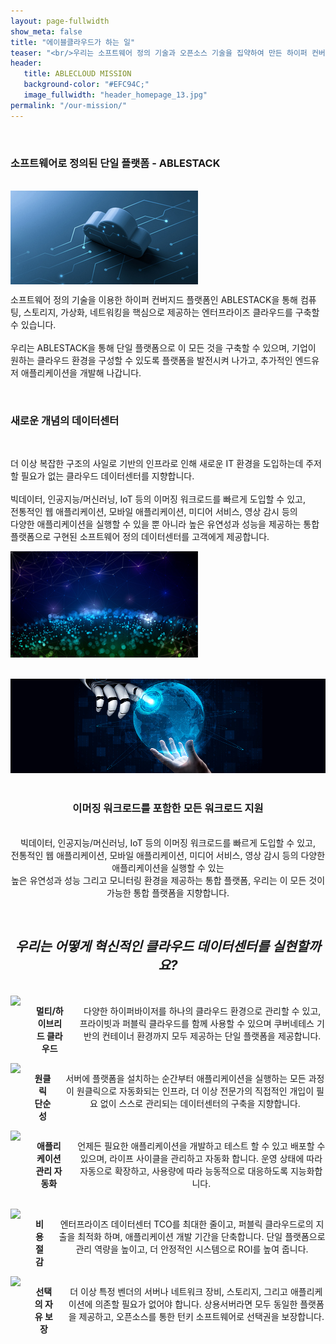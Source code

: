 ```yaml
---
layout: page-fullwidth
show_meta: false
title: "에이블클라우드가 하는 일"
teaser: "<br/>우리는 소프트웨어 정의 기술과 오픈소스 기술을 집약하여 만든 하이퍼 컨버지드 플랫폼인 ABLESTACK을 중심으로 기업이 자유롭게 인프라를 선택하고, 쉽고 빠르게 데이터센터를 구축하며 직접 관리하고, 빠르게 애플리케이션을 배포하고 사용할 수 있는 유연한 클라우드 플랫폼을 제공하기 위해 우리의 정열을 쏟습니다."
header:
   title: ABLECLOUD MISSION
   background-color: "#EFC94C;"
   image_fullwidth: "header_homepage_13.jpg"
permalink: "/our-mission/"
---
```


<br/>
<div class="row">
   <p>
      <h3>소프트웨어로 정의된 단일 플랫폼 - ABLESTACK</h3>
   </p>
</div>

<br/>
<div class="row">
   <div class="small-4 columns">
      <img src="../images/mission_1.jpg">
   </div>
   <div class="small-8 columns">
      <p>
         소프트웨어 정의 기술을 이용한 하이퍼 컨버지드 플랫폼인 ABLESTACK을 통해 컴퓨팅, 스토리지, 가상화, 네트워킹을 핵심으로 제공하는 엔터프라이즈 클라우드를 구축할 수 있습니다. <br/>
         <br/>
         우리는 ABLESTACK을 통해 단일 플랫폼으로 이 모든 것을 구축할 수 있으며, 기업이 원하는 클라우드 환경을 구성할 수 있도록 플랫폼을 발전시켜 나가고, 추가적인 엔드유저 애플리케이션을 개발해 나갑니다. 
      </p>
   </div>
</div>

<br/>
<div class="row">
   <p>
      <h3>새로운 개념의 데이터센터</h3>
   </p>
</div>

<br/>
<div class="row">
   <div class="small-8 columns">
      <p>
         더 이상 복잡한 구조의 사일로 기반의 인프라로 인해 새로운 IT 환경을 도입하는데 주저할 필요가 없는 클라우드 데이터센터를 지향합니다. <br/>
         <br/>
         빅데이터, 인공지능/머신러닝, IoT 등의 이머징 워크로드를 빠르게 도입할 수 있고, <br/>
         전통적인 웹 애플리케이션, 모바일 애플리케이션, 미디어 서비스, 영상 감시 등의 <br/>
         다양한 애플리케이션을 실행할 수 있을 뿐 아니라 높은 유연성과 성능을 제공하는 통합 플랫폼으로 구현된 소프트웨어 정의 데이터센터를 고객에게 제공합니다. 
      </p>
   </div>
   <div class="small-4 columns">
      <img src="../images/mission_2.jpg">
   </div>
</div>

<br/>
<br/>

<div class="row">
   <div class="small-12 colums">
      <img src="../images/mission_3.jpg">
   </div>
</div>

<br/>
<div class="row" style="text-align: center;">
   <p>
      <h3>이머징 워크로드를 포함한 모든 워크로드 지원</h3>
      <br/>
      빅데이터, 인공지능/머신러닝, IoT 등의 이머징 워크로드를 빠르게 도입할 수 있고, <br/>
      전통적인 웹 애플리케이션, 모바일 애플리케이션, 미디어 서비스, 영상 감시 등의 다양한 애플리케이션을 실행할 수 있는 <br/>
      높은 유연성과 성능 그리고 모니터링 환경을 제공하는 통합 플랫폼, 우리는 이 모든 것이 가능한 통합 플랫폼을 지향합니다. 
   </p>
</div>

<br/>
<div class="row" style="text-align: center;">
   <p>
      <h2><i>우리는 어떻게 혁신적인 클라우드 데이터센터를 실현할까요?</i></h2>
   </p>
</div>

<br/>
<div class="row t30">
   <div class="medium-4 columns" style="text-align: center;">
      <img src="https://via.placeholder.com/300x180">
      <p><b>멀티/하이브리드 클라우드</b></p>
      <p>다양한 하이퍼바이저를 하나의 클라우드 환경으로 관리할 수 있고, 프라이빗과 퍼블릭 클라우드를 함께 사용할 수 있으며 쿠버네테스 기반의 컨테이너 환경까지 모두 제공하는 단일 플랫폼을 제공합니다.</p>
   </div>
   <div class="medium-4 columns" style="text-align: center;">
      <img src="https://via.placeholder.com/300x180">
      <p><b>원클릭 단순성</b></p>
      <p>서버에 플랫폼을 설치하는 순간부터 애플리케이션을 실행하는 모든 과정이 원클릭으로 자동화되는 인프라, 더 이상 전문가의 직접적인 개입이 필요 없이 스스로 관리되는 데이터센터의 구축을 지향합니다.</p>
   </div>
   <div class="medium-4 columns" style="text-align: center;">
      <img src="https://via.placeholder.com/300x180">
      <p><b>애플리케이션 관리 자동화</b></p>
      <p>언제든 필요한 애플리케이션을 개발하고 테스트 할 수 있고 배포할 수 있으며, 라이프 사이클을 관리하고 자동화 합니다. 운영 상태에 따라 자동으로 확장하고, 사용량에 따라 능동적으로 대응하도록 지능화합니다.</p>
   </div>
</div>

<div class="row t60">
   <div class="medium-2 columns">&nbsp;</div>
   <div class="medium-4 columns b30" style="text-align: center;">
      <img src="https://via.placeholder.com/300x180">
      <p><b>비용 절감</b></p>
      <p>엔터프라이즈 데이터센터 TCO를 최대한 줄이고, 퍼블릭 클라우드로의 지출을 최적화 하며, 애플리케이션 개발 기간을 단축합니다. 단일 플랫폼으로 관리 역량을 높이고, 더 안정적인 시스템으로 ROI를 높여 줍니다. </p>
   </div>
   <div class="medium-4 columns b30" style="text-align: center;">
      <img src="https://via.placeholder.com/300x180">
      <p><b>선택의 자유 보장</b></p>
      <p>더 이상 특정 벤더의 서버나 네트워크 장비, 스토리지, 그리고 애플리케이션에 의존할 필요가 없어야 합니다. 상용서버라면 모두 동일한 플랫폼을 제공하고, 오픈소스를 통한 턴키 소프트웨어로 선택권을 보장합니다.</p>
   </div>
   <div class="medium-2 columns">&nbsp;</div>
</div>